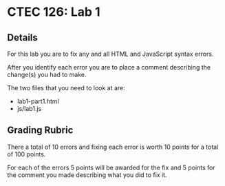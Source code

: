 # CTEC 126: Lab 1

## Details

For this lab you are to fix any and all HTML and JavaScript syntax errors.

After you identify each error you are to place a comment describing the change(s) you had to make.

The two files that you need to look at are:

- lab1-part1.html
- js/lab1.js

## Grading Rubric

There a total of 10 errors and fixing each error is worth 10 points for a total of 100 points.

For each of the errors 5 points will be awarded for the fix and 5 points for the comment you made describing what you did to fix it.